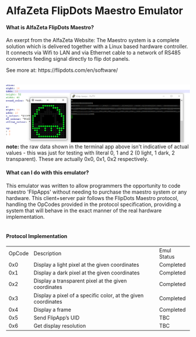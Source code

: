 # AlfaZeta FlipDots Maestro Emulator

#### What is AlfaZeta FlipDots Maestro? 
<p>An exerpt from the AlfaZeta Website: The Maestro system is a complete solution which is delivered together with a Linux based hardware controller. It connects via Wifi to LAN and via Ethernet cable to a network of RS485 converters feeding signal directly to flip dot panels.</p>
See more at: https://flipdots.com/en/software/
<br/><br/>

![Mushroom](Docs/images/mushroom.png)
<b>note:</b>  the raw data shown in the terminal app above isn't indicative of actual values - this was just for testing with literal 0, 1 and 2 (0 light, 1 dark, 2 transparent).  These are actually 0x0, 0x1, 0x2 respectively.

#### What can I do with this emulator?
This emulator was written to allow programmers the opportunity to code maestro 'FlipApps' without needing to purchase the maestro system or any hardware.  This client+server pair follows the FlipDots Maestro protocol, handling the OpCodes provided in the protocol specification, providing a system that will behave in the exact manner of the real hardware implementation.
<br/><br/>

#### Protocol Implementation
<table>
  <tr><td>OpCode</td><td>Description</td><td>Emul Status</td></tr>
  <tr><td>0x0</td><td>Display a light pixel at the given coordinates</td><td>Completed</td></tr>
  <tr><td>0x1</td><td>Display a dark pixel at the given coordinates</td><td>Completed</td></tr>
  <tr><td>0x2</td><td>Display a transparent pixel at the given coordinates</td><td>Completed</td></tr>
  <tr><td>0x3</td><td>Display a pixel of a specific color, at the given coordinates</td><td>Completed</td></tr>
  <tr><td>0x4</td><td>Display a frame</td><td>Completed</td></tr>
  <tr><td>0x5</td><td>Send FlipApp’s UID</td><td>TBC</td></tr>
  <tr><td>0x6</td><td>Get display resolution</td><td>TBC</td></tr>
</table>
